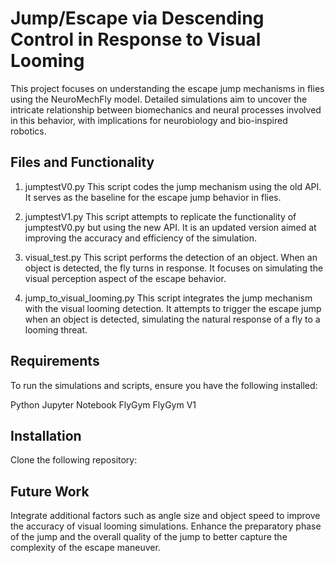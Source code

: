 # Jump/Escape via Descending Control in Response to Visual Looming
This project focuses on understanding the escape jump mechanisms in flies using the NeuroMechFly model. Detailed simulations aim to uncover the intricate relationship between biomechanics and neural processes involved in this behavior, with implications for neurobiology and bio-inspired robotics.

## Files and Functionality
1. jumptestV0.py
This script codes the jump mechanism using the old API. It serves as the baseline for the escape jump behavior in flies.

2. jumptestV1.py
This script attempts to replicate the functionality of jumptestV0.py but using the new API. It is an updated version aimed at improving the accuracy and efficiency of the simulation.

3. visual_test.py
This script performs the detection of an object. When an object is detected, the fly turns in response. It focuses on simulating the visual perception aspect of the escape behavior.

4. jump_to_visual_looming.py
This script integrates the jump mechanism with the visual looming detection. It attempts to trigger the escape jump when an object is detected, simulating the natural response of a fly to a looming threat.

## Requirements
To run the simulations and scripts, ensure you have the following installed:

Python
Jupyter Notebook
FlyGym
FlyGym V1


## Installation

Clone the following repository:

## Future Work
Integrate additional factors such as angle size and object speed to improve the accuracy of visual looming simulations.
Enhance the preparatory phase of the jump and the overall quality of the jump to better capture the complexity of the escape maneuver.
